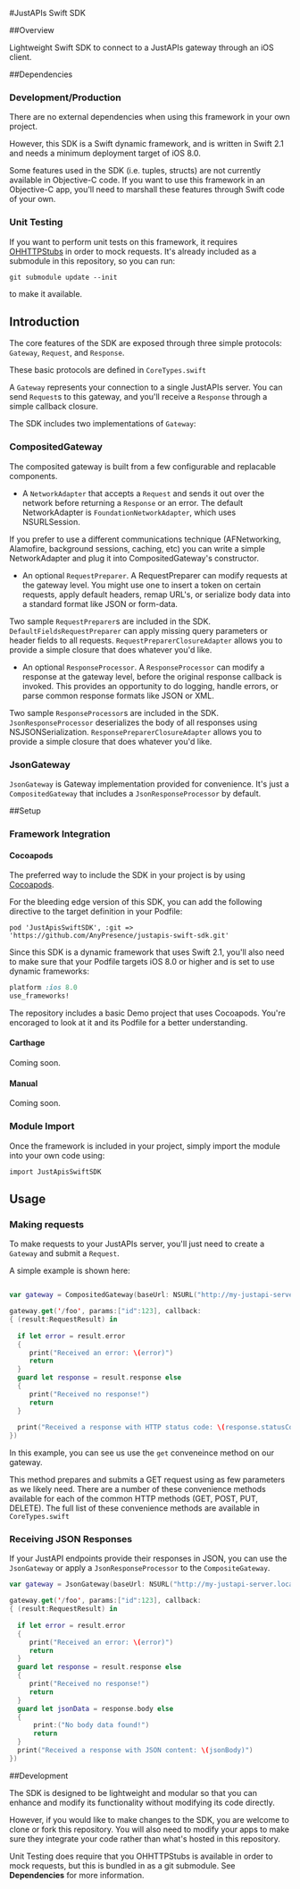 #JustAPIs Swift SDK

##Overview

Lightweight Swift SDK to connect to a JustAPIs gateway through an iOS client.

##Dependencies

### Development/Production
There are no external dependencies when using this framework in your own project. 

However, this SDK is a Swift dynamic framework, and is written in Swift 2.1 and needs a minimum deployment target of iOS 8.0. 

Some features used in the SDK (i.e. tuples, structs) are not currently available in Objective-C code. If you want to use this framework in an Objective-C app, you'll need to marshall these features through Swift code of your own. 

### Unit Testing
If you want to perform unit tests on this framework, it requires [OHHTTPStubs](https://github.com/AliSoftware/OHHTTPStubs/) in order to mock requests. It's already included as a submodule in this repository, so you can run:

```git submodule update --init``` 

to make it available.

## Introduction

The core features of the SDK are exposed through three simple protocols: `Gateway`, `Request`, and `Response`. 

These basic protocols are defined in `CoreTypes.swift`

A `Gateway` represents your connection to a single JustAPIs server. You can send `Request`s to this gateway, and you'll receive a `Response` through a simple callback closure.

The SDK includes two implementations of `Gateway`:

### CompositedGateway
The composited gateway is built from a few configurable and replacable components.

* A `NetworkAdapter` that accepts a `Request` and sends it out over the network before returning a `Response` or an error. The default NetworkAdapter is `FoundationNetworkAdapter`, which uses NSURLSession. 

If you prefer to use a different communications technique (AFNetworking, Alamofire, background sessions, caching, etc) you can write a simple NetworkAdapter and plug it into CompositedGateway's constructor.

* An optional `RequestPreparer`. A RequestPreparer can modify requests at the gateway level. You might use one to insert a token on certain requests, apply default headers, remap URL's, or serialize body data into a standard format like JSON or form-data.

Two sample `RequestPreparer`s are included in the SDK. `DefaultFieldsRequestPreparer` can apply missing query parameters or header fields to all requests. `RequestPreparerClosureAdapter` allows you to provide a simple closure that does whatever you'd like.

* An optional `ResponseProcessor`. A `ResponseProcessor` can modify a response at the gateway level, before the original response callback is invoked. This provides an opportunity to do logging, handle errors, or parse common response formats like JSON or XML.

Two sample `ResponseProcessor`s are included in the SDK. `JsonResponseProcessor` deserializes the body of all responses using NSJSONSerialization. `ResponsePreparerClosureAdapter` allows you to provide a simple closure that does whatever you'd like.

### JsonGateway

`JsonGateway` is Gateway implementation provided for convenience. It's just a `CompositedGateway` that includes a `JsonResponseProcessor` by default.

##Setup

### Framework Integration

#### Cocoapods

The preferred way to include the SDK in your project is by using [Cocoapods](https://cocoapods.org). 

For the bleeding edge version of this SDK, you can add the following directive to the target definition in your Podfile:

`pod 'JustApisSwiftSDK', :git => 'https://github.com/AnyPresence/justapis-swift-sdk.git'`

Since this SDK is a dynamic framework that uses Swift 2.1, you'll also need to make sure that your Podfile targets iOS 8.0 or higher and is set to use dynamic frameworks:

```ruby
platform :ios 8.0
use_frameworks!
```

The repository includes a basic Demo project that uses Cocoapods. You're encoraged to look at it and its Podfile for a better understanding.

#### Carthage

Coming soon.

#### Manual

Coming soon.

### Module Import

Once the framework is included in your project, simply import the module into your own code using:

`import JustApisSwiftSDK`

## Usage

### Making requests

To make requests to your JustAPIs server, you'll just need to create a `Gateway` and submit a `Request`. 

A simple example is shown here: 

```swift

var gateway = CompositedGateway(baseUrl: NSURL("http://my-justapi-server.local:5000/"))

gateway.get('/foo', params:["id":123], callback:
{ (result:RequestResult) in
  
  if let error = result.error
  {
     print("Received an error: \(error)")
     return
  }
  guard let response = result.response else
  {
     print("Received no response!")
     return
  }
  
  print("Received a response with HTTP status code: \(response.statusCode)")
})
```

In this example, you can see us use the `get` conveneince method on our gateway. 

This method prepares and submits a GET request using as few parameters as we likely need. There are a number of these convenience methods available for each of the common HTTP methods (GET, POST, PUT, DELETE). The full list of these convenience methods are available in `CoreTypes.swift`

### Receiving JSON Responses

If your JustAPI endpoints provide their responses in JSON, you can use the `JsonGateway` or apply a `JsonResponseProcessor` to the `CompositeGateway`.

```swift
var gateway = JsonGateway(baseUrl: NSURL("http://my-justapi-server.local:5000/"))

gateway.get('/foo', params:["id":123], callback:
{ (result:RequestResult) in
  
  if let error = result.error
  {
     print("Received an error: \(error)")
     return
  }
  guard let response = result.response else
  {
     print("Received no response!")
     return
  }
  guard let jsonData = response.body else
  {
  	  print:("No body data found!")
  	  return
  }
  print("Received a response with JSON content: \(jsonBody)")
})

```

##Development

The SDK is designed to be lightweight and modular so that you can enhance and modify its functionality without modifying its code directly. 

However, if you would like to make changes to the SDK, you are welcome to  clone or fork this repository. You will also need to modify your apps to make sure they integrate your code rather than what's hosted in this repository.

Unit Testing does require that you OHHTTPStubs is available in order to mock requests, but this is bundled in as a git submodule. See **Dependencies** for more information.